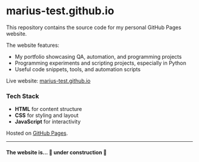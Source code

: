 # marius-test.github.io

This repository contains the source code for my personal GitHub Pages website.

The website features:

- My portfolio showcasing QA, automation, and programming projects  
- Programming experiments and scripting projects, especially in Python
- Useful code snippets, tools, and automation scripts

Live website: [marius-test.github.io](https://marius-test.github.io)

### Tech Stack

- **HTML** for content structure  
- **CSS** for styling and layout  
- **JavaScript** for interactivity  

Hosted on [GitHub Pages](https://pages.github.com/).

---

#### The website is... 🚧 **under construction** 🚧
